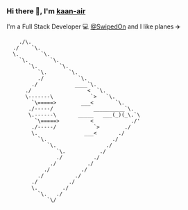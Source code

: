 ### Hi there 👋, I'm [kaan-air](https://github.com/kaan-air)

I'm a Full Stack Developer 💻  [@SwipedOn](https://www.swipedon.com/) and I like planes :airplane:

```
    ./\.
  ./    `\.
  \.       `\.
    `\.       `\.
       `\.       `\.
          `\.       `\.
          ./           `\.
        ./            ____`\.
      ./                  <  `\.
      \-------\            `>   `\.
        `\=====>        ___<       `\.
       ./-----/             __________`\.
       \.------\       _____   ___(_)(_\.`\
         `\=====>          <            ./'
        ./-----/            `>        ./
        \.               ___<       ./
          `\.                     ./
             `\.                ./
                `\.           ./
                ./          ./
              ./          ./
            ./          ./
          ./          ./
        ./          ./
        \.        ./
          `\.   ./
             `\/
```

<!--
**kaan-air/kaan-air** is a ✨ _special_ ✨ repository because its `README.md` (this file) appears on your GitHub profile.

Here are some ideas to get you started:

- 🔭 I’m currently working on ...
- 🌱 I’m currently learning ...
- 👯 I’m looking to collaborate on ...
- 🤔 I’m looking for help with ...
- 💬 Ask me about ...
- 📫 How to reach me: ...
- 😄 Pronouns: ...
- ⚡ Fun fact: ...
-->
